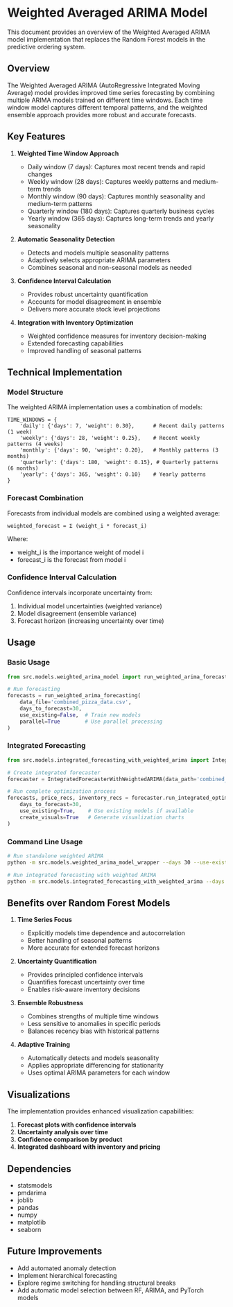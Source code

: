 # Weighted Averaged ARIMA Model

This document provides an overview of the Weighted Averaged ARIMA model implementation that replaces the Random Forest models in the predictive ordering system.

## Overview

The Weighted Averaged ARIMA (AutoRegressive Integrated Moving Average) model provides improved time series forecasting by combining multiple ARIMA models trained on different time windows. Each time window model captures different temporal patterns, and the weighted ensemble approach provides more robust and accurate forecasts.

## Key Features

1. **Weighted Time Window Approach**
   - Daily window (7 days): Captures most recent trends and rapid changes
   - Weekly window (28 days): Captures weekly patterns and medium-term trends
   - Monthly window (90 days): Captures monthly seasonality and medium-term patterns
   - Quarterly window (180 days): Captures quarterly business cycles
   - Yearly window (365 days): Captures long-term trends and yearly seasonality

2. **Automatic Seasonality Detection**
   - Detects and models multiple seasonality patterns
   - Adaptively selects appropriate ARIMA parameters
   - Combines seasonal and non-seasonal models as needed

3. **Confidence Interval Calculation**
   - Provides robust uncertainty quantification
   - Accounts for model disagreement in ensemble
   - Delivers more accurate stock level projections

4. **Integration with Inventory Optimization**
   - Weighted confidence measures for inventory decision-making
   - Extended forecasting capabilities
   - Improved handling of seasonal patterns

## Technical Implementation

### Model Structure

The weighted ARIMA implementation uses a combination of models:

```
TIME_WINDOWS = {
    'daily': {'days': 7, 'weight': 0.30},      # Recent daily patterns (1 week)
    'weekly': {'days': 28, 'weight': 0.25},    # Recent weekly patterns (4 weeks)
    'monthly': {'days': 90, 'weight': 0.20},   # Monthly patterns (3 months)
    'quarterly': {'days': 180, 'weight': 0.15}, # Quarterly patterns (6 months)
    'yearly': {'days': 365, 'weight': 0.10}    # Yearly patterns
}
```

### Forecast Combination

Forecasts from individual models are combined using a weighted average:

```
weighted_forecast = Σ (weight_i * forecast_i)
```

Where:
- weight_i is the importance weight of model i
- forecast_i is the forecast from model i

### Confidence Interval Calculation

Confidence intervals incorporate uncertainty from:
1. Individual model uncertainties (weighted variance)
2. Model disagreement (ensemble variance)
3. Forecast horizon (increasing uncertainty over time)

## Usage

### Basic Usage

```python
from src.models.weighted_arima_model import run_weighted_arima_forecasting

# Run forecasting
forecasts = run_weighted_arima_forecasting(
    data_file='combined_pizza_data.csv',
    days_to_forecast=30,
    use_existing=False,  # Train new models
    parallel=True        # Use parallel processing
)
```

### Integrated Forecasting

```python
from src.models.integrated_forecasting_with_weighted_arima import IntegratedForecasterWithWeightedARIMA

# Create integrated forecaster
forecaster = IntegratedForecasterWithWeightedARIMA(data_path='combined_pizza_data.csv')

# Run complete optimization process
forecasts, price_recs, inventory_recs = forecaster.run_integrated_optimization(
    days_to_forecast=30,
    use_existing=True,    # Use existing models if available
    create_visuals=True   # Generate visualization charts
)
```

### Command Line Usage

```bash
# Run standalone weighted ARIMA
python -m src.models.weighted_arima_model_wrapper --days 30 --use-existing

# Run integrated forecasting with weighted ARIMA
python -m src.models.integrated_forecasting_with_weighted_arima --days 30 --use-existing
```

## Benefits over Random Forest Models

1. **Time Series Focus**
   - Explicitly models time dependence and autocorrelation
   - Better handling of seasonal patterns
   - More accurate for extended forecast horizons

2. **Uncertainty Quantification**
   - Provides principled confidence intervals
   - Quantifies forecast uncertainty over time
   - Enables risk-aware inventory decisions

3. **Ensemble Robustness**
   - Combines strengths of multiple time windows
   - Less sensitive to anomalies in specific periods
   - Balances recency bias with historical patterns

4. **Adaptive Training**
   - Automatically detects and models seasonality
   - Applies appropriate differencing for stationarity
   - Uses optimal ARIMA parameters for each window

## Visualizations

The implementation provides enhanced visualization capabilities:

1. **Forecast plots with confidence intervals**
2. **Uncertainty analysis over time**
3. **Confidence comparison by product**
4. **Integrated dashboard with inventory and pricing**

## Dependencies

- statsmodels
- pmdarima
- joblib
- pandas
- numpy
- matplotlib
- seaborn

## Future Improvements

- Add automated anomaly detection
- Implement hierarchical forecasting
- Explore regime switching for handling structural breaks
- Add automatic model selection between RF, ARIMA, and PyTorch models